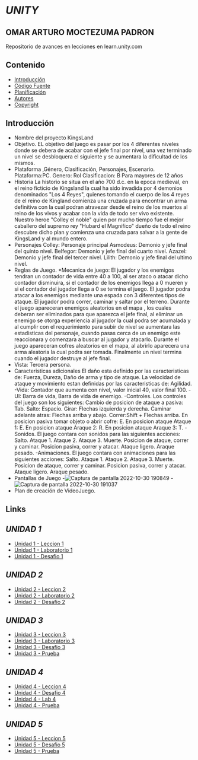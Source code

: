 # *UNITY*
## OMAR ARTURO MOCTEZUMA PADRON
Repositorio de avances en lecciones en learn.unity.com
##
##

## Contenido

- [Introducción](#introducción)
- [Código Fuente](#links)
- [Planificación](#planificación)
- [Autores](#autores)
- [Copyright](#copyright)


## Introducción

- Nombre del proyecto
KingsLand
- Objetivo.
EL objetivo del juego es pasar por los 4 diferentes niveles donde se debera de acabar con el jefe final por nivel, una vez terminado un nivel se desbloquera el siguiente y se aumentara la dificultad de los mismos. 
- Plataforma ,Género, Clasificación, Personajes, Escenario.
Plataforma:PC.
Genero: Rol
Clasificacion: B Para mayores de 12 años
- Historia
La historio se situa en el año 700 d.c. en la epoca medieval, en el reino ficticio de Kingsland la cual ha sido invadida por 4 demonios denominados "Los 4 Reyes", quienes tomando el cuerpo de los 4 reyes de el reino de Kingland  comienza una cruzada para encontrar un arma definitiva con la cual podran atravezar desde el reino de los muertos  al reino de los vivos y acabar con la vida de todo ser vivo existente. Nuestro heroe "Colley el noble" quien por mucho tiempo fue el mejor caballero del supremo rey "Hubard el Magnifico" dueño de todo el reino descubre dicho plan y comienza una cruzada para salvar a la gente de KingsLand y al mundo entero.  
- Personajes
Colley: Personaje principal
Asmodeus: Demonio y jefe final del quinto nivel. 
Belfegor: Demonio y jefe final del cuarto nivel.
Azazel: Demonio y jefe final del tercer nivel.
Lilith: Demonio y jefe final del ultimo nivel.
- Reglas de Juego.
*Mecanica de juego: El jugador y los enemigos tendran un contador de vida entre 40 a 100, al ser ataco o atacar dicho contador disminuira, si el contador de los enemigos llega a 0 mueren y si el contador del jugador llega a 0 se termina el juego. El jugador podra atacar a los enemigos mediante una espada con 3 diferentes tipos de ataque. El jugador podra correr, caminar y saltar por el terreno. Durante el juego apareceran enemigos aleatorios en el mapa , los cuales deberan ser eliminados para que aparezca el jefe final, al eliminar un enemigo se otorga experiencia al jugador la cual podra ser acumalada y al cumplir con el requerimiento para subir de nivel se aumentara las estadisticas del personaje, cuando pasas cerca de un enemigo este reaccionara y comenzara a buscar al jugador y atacarlo. Durante el juego apareceran cofres aleatorios en el mapa, al abrirlo aparecera una arma aleatoria la cual podra ser tomada. Finalmente un nivel termina cuando el jugador destruye al jefe final. 
- Vista: Tercera persona.
- Caracteristicas adicionales
El daño esta definido por las caracteristicas de: Fuerza, Dureza, Daño de arma y tipo de ataque.
La velocidad de ataque y movimiento estan definidas por las caracteristicas de: Agilidad.
-Vida: Contador que aumenta con nivel, valor inicial 40, valor final 100.
-UI: Barra de vida, Barra de vida de enemigo.
-Controles. Los controles del juego son los siguientes:
Cambio de posicion de ataque a pasiva: Tab.
Salto: Espacio.
Girar: Flechas izquierda y derecha.
Caminar adelante atras: Flechas arriba y abajo.
Correr:Shift + Flechas arriba.
En posicion pasiva tomar objeto o abrir cofre: E.
En posicion ataque Ataque 1: E.
En posicion ataque Araque 2: R.
En posicion ataque Araque 3: T.
-Sonidos. El juego contara con sonidos para las siguientes acciones:
Salto.
Ataque 1.
Ataque 2.
Ataque 3.
Muerte.
Posicion de ataque, correr y caminar.
Posicion pasiva, correr y atacar.
Ataque ligero.
Araque pesado.
-Animaciones. El juego contara con animaciones para las siguientes acciones:
Salto.
Ataque 1.
Ataque 2.
Ataque 3.
Muerte.
Posicion de ataque, correr y caminar.
Posicion pasiva, correr y atacar.
Ataque ligero.
Araque pesado.
- Pantallas de Juego
-![Captura de pantalla 2022-10-30 190849](https://user-images.githubusercontent.com/72763508/198912285-9e0511ee-2a78-47c4-a4ec-d6cafd07eafd.png)
-![Captura de pantalla 2022-10-30 191037](https://user-images.githubusercontent.com/72763508/198912287-d1aefe49-9a4d-4793-a4f3-101a49e0fcec.png)
- Plan de creación de VideoJuego.

## Links
## ***UNIDAD 1***
 * [Unidad 1 - Leccion 1](https://github.com/oipihamed/Unity-UTNG/tree/main/Unidad1_Leccion%201)
* [Unidad 1 - Laboratorio 1](https://github.com/oipihamed/Unity-UTNG/tree/main/Unidad1_Laboratorio1)
* [Unidad 1 - Desafio 1](https://github.com/oipihamed/Unity-UTNG/blob/main/Unidad1_Desafio1_Explicacion_Video.pptx)
## ***UNIDAD 2*** 
* [Unidad 2 - Leccion 2](https://github.com/oipihamed/Unity-UTNG/tree/main/Unidad2_Leccion2)
* [Unidad 2 - Laboratorio 2](https://github.com/oipihamed/Unity-UTNG/tree/main/Unidad2_Laboratorio2)
* [Unidad 2 - Desafio 2](https://github.com/oipihamed/Unity-UTNG/tree/main/Unidad2_Desafio2)
## ***UNIDAD 3***
* [Unidad 3 - Leccion 3](https://github.com/oipihamed/Unity-UTNG/tree/main/U3_Leccion3_Export)
* [Unidad 3 - Laboratorio 3](https://github.com/oipihamed/Unity-UTNG/tree/main/U3_Laboratorio3_Export)
* [Unidad 3 - Desafio 3](https://github.com/oipihamed/Unity-UTNG/tree/main/U3_Desafio3_Export)
* [Unidad 3 - Prueba](https://user-images.githubusercontent.com/72763508/197306807-f378cae1-ce0b-41c7-865d-c216c416483d.png)
## ***UNIDAD 4***
* [Unidad 4 - Leccion 4](https://github.com/oipihamed/Unity-UTNG/tree/main/U4_Leccion4_Export)
* [Unidad 4 - Desafio 4](https://github.com/oipihamed/Unity-UTNG/tree/main/U4_Desafio4)
* [Unidad 4 - Lab 4](https://github.com/oipihamed/Unity-UTNG/tree/main/Unidad4_Lab4)
* [Unidad 4 - Prueba](https://user-images.githubusercontent.com/72763508/198740834-f7d88f76-6433-417a-9126-969f7bb2b173.png)
## ***UNIDAD 5***

* [Unidad 5 - Leccion 5](https://github.com/oipihamed/Unity-UTNG/tree/main/Unidad5_Leccion5_Export)
* [Unidad 5 - Desafio 5](https://github.com/oipihamed/Unity-UTNG/tree/main/Unidad5_Desafio5_Export)
* [Unidad 5 - Prueba](https://user-images.githubusercontent.com/72763508/197308001-bf168f08-9fcc-46b3-900f-8cba91b459d4.png)
